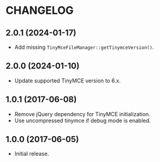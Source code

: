 CHANGELOG
=========

2.0.1 (2024-01-17)
-------------------------

- Add missing `TinyMceFileManager::getTinymceVersion()`.


2.0.0 (2024-01-10)
-------------------------

- Update supported TinyMCE version to 6.x.


1.0.1 (2017-06-08)
------------------

- Remove jQuery dependency for TinyMCE initialization.
- Use uncompressed tinymce if debug mode is enabled.


1.0.0 (2017-06-05)
------------------

- Initial release.

